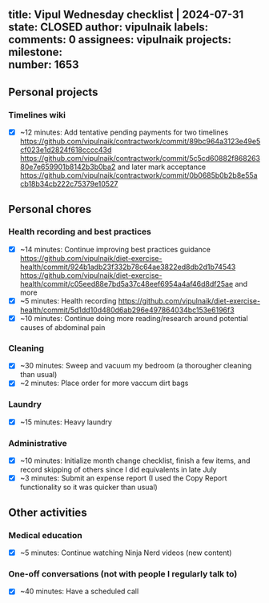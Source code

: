 title:	Vipul Wednesday checklist | 2024-07-31
state:	CLOSED
author:	vipulnaik
labels:	
comments:	0
assignees:	vipulnaik
projects:	
milestone:	
number:	1653
--
## Personal projects

### Timelines wiki

- [x] ~12 minutes: Add tentative pending payments for two timelines https://github.com/vipulnaik/contractwork/commit/89bc964a3123e49e5cf023e1d2824f618cccc43d https://github.com/vipulnaik/contractwork/commit/5c5cd60882f86826380e7e659901b8142b3b0ba2 and later mark acceptance https://github.com/vipulnaik/contractwork/commit/0b0685b0b2b8e55acb18b34cb222c75379e10527

## Personal chores

### Health recording and best practices

- [x] ~14 minutes: Continue improving best practices guidance https://github.com/vipulnaik/diet-exercise-health/commit/924b1adb23f332b78c64ae3822ed8db2d1b74543 https://github.com/vipulnaik/diet-exercise-health/commit/c05eed88e7bd5a37c48eef6954a4af46d8df25ae and more
- [x] ~5 minutes: Health recording https://github.com/vipulnaik/diet-exercise-health/commit/5d1dd10d480d6ab296e497864034bc153e6196f3
- [x] ~10 minutes: Continue doing more reading/research around potential causes of abdominal pain

### Cleaning

- [x] ~30 minutes: Sweep and vacuum my bedroom (a thorougher cleaning than usual)
- [x] ~2 minutes: Place order for more vaccum dirt bags 

### Laundry

- [x] ~15 minutes: Heavy laundry

### Administrative

- [x] ~10 minutes: Initialize month change checklist, finish a few items, and record skipping of others since I did equivalents in late July
- [x] ~3 minutes: Submit an expense report (I used the Copy Report functionality so it was quicker than usual)

## Other activities

### Medical education

- [x] ~5 minutes: Continue watching Ninja Nerd videos (new content)

### One-off conversations (not with people I regularly talk to)

- [x] ~40 minutes: Have a scheduled call

